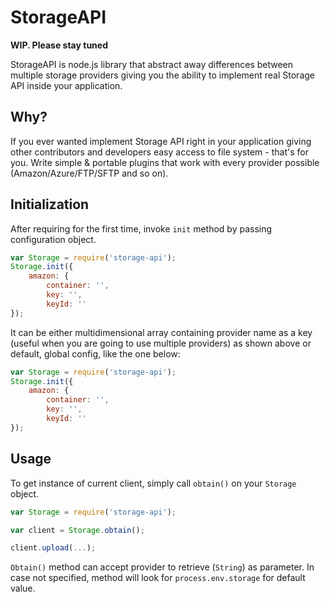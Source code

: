 StorageAPI
==========

**WIP. Please stay tuned**

StorageAPI is node.js library that abstract away differences between multiple storage providers giving you the ability to implement real Storage API inside your application.

## Why?

If you ever wanted implement Storage API right in your application giving other contributors and developers easy access to file system - that's for you. Write simple & portable plugins that work with every provider possible (Amazon/Azure/FTP/SFTP and so on).

## Initialization

After requiring for the first time, invoke `init` method by passing configuration object.

```js
var Storage = require('storage-api');
Storage.init({
	amazon: {
		container: '',
		key: '',
		keyId: ''
});
```
It can be either multidimensional array containing provider name as a key (useful when you are going to use multiple providers) as shown above or default, global config, like the one below:

```js
var Storage = require('storage-api');
Storage.init({
 	amazon: {
 		container: '',
 		key: '',
 		keyId: ''
});
```

## Usage

To get instance of current client, simply call `obtain()` on your `Storage` object.

```js
var Storage = require('storage-api');

var client = Storage.obtain();

client.upload(...);
```

`Obtain()` method can accept provider to retrieve (`String`) as parameter. In case not specified, method will look for `process.env.storage` for default value.